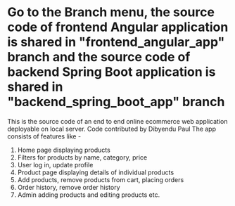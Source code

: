 # Go to the Branch menu, the source code of frontend Angular application is shared in "frontend_angular_app" branch and the source code of backend Spring Boot application is shared in "backend_spring_boot_app" branch 

This is the source code of an end to end online ecommerce web application deployable on local server. Code contributed by Dibyendu Paul
The app consists of features like - 

1. Home page displaying products
2. Filters for products by name, category, price
3. User log in, update profile
4. Product page displaying details of individual products
5. Add products, remove products from cart, placing orders
6. Order history, remove order history
7. Admin adding products and editing products etc.
